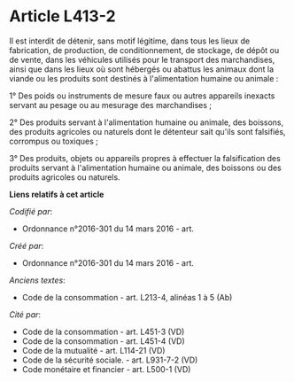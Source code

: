 # Article L413-2

Il est interdit de détenir, sans motif légitime, dans tous les lieux de fabrication, de production, de conditionnement, de
stockage, de dépôt ou de vente, dans les véhicules utilisés pour le transport des marchandises, ainsi que dans les lieux où
sont hébergés ou abattus les animaux dont la viande ou les produits sont destinés à l'alimentation humaine ou animale :

1° Des poids ou instruments de mesure faux ou autres appareils inexacts servant au pesage ou au mesurage des marchandises ;

2° Des produits servant à l'alimentation humaine ou animale, des boissons, des produits agricoles ou naturels dont le
détenteur sait qu'ils sont falsifiés, corrompus ou toxiques ;

3° Des produits, objets ou appareils propres à effectuer la falsification des produits servant à l'alimentation humaine ou
animale, des boissons ou des produits agricoles ou naturels.

**Liens relatifs à cet article**

_Codifié par_:

  - Ordonnance n°2016-301 du 14 mars 2016 - art.

_Créé par_:

  - Ordonnance n°2016-301 du 14 mars 2016 - art.

_Anciens textes_:

  - Code de la consommation - art. L213-4, alinéas 1 à 5 (Ab)

_Cité par_:

  - Code de la consommation - art. L451-3 (VD)
  - Code de la consommation - art. L451-4 (VD)
  - Code de la mutualité - art. L114-21 (VD)
  - Code de la sécurité sociale. - art. L931-7-2 (VD)
  - Code monétaire et financier - art. L500-1 (VD)
